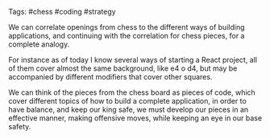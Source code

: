 
Tags: #chess #coding #strategy

We can correlate openings from chess to the different ways of building applications, and continuing with the correlation for chess pieces, for a complete analogy.

For instance as of today I know several ways of starting a React project, all of them cover almost the same background, like e4 o d4, but may be accompanied by different modifiers that cover other squares.

We can think of the pieces from the chess board as pieces of code, which cover different topics of how to build a complete application, in order to have balance, and keep our king safe, we must develop our pieces in an effective manner, making offensive moves, while keeping an eye in our base safety.
